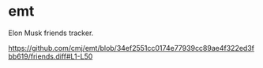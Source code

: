 # emt
Elon Musk friends tracker.

https://github.com/cmj/emt/blob/34ef2551cc0174e77939cc89ae4f322ed3fbb619/friends.diff#L1-L50
